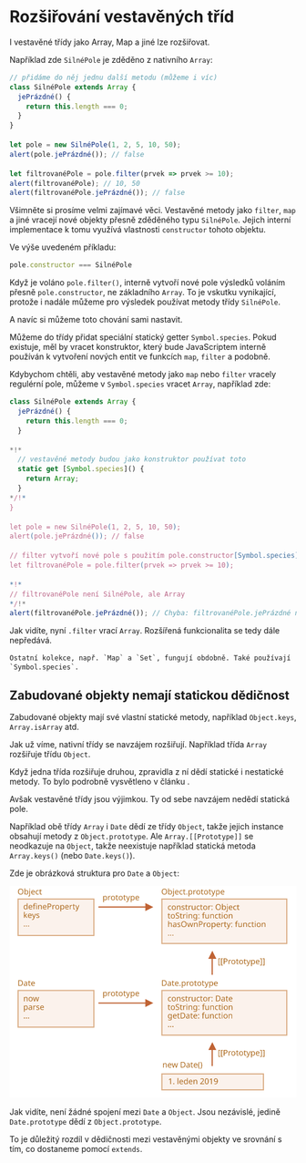 
# Rozšiřování vestavěných tříd

I vestavěné třídy jako Array, Map a jiné lze rozšiřovat.

Například zde `SilnéPole` je zděděno z nativního `Array`:

```js run
// přidáme do něj jednu další metodu (můžeme i víc)
class SilnéPole extends Array {
  jePrázdné() {
    return this.length === 0;
  }
}

let pole = new SilnéPole(1, 2, 5, 10, 50);
alert(pole.jePrázdné()); // false

let filtrovanéPole = pole.filter(prvek => prvek >= 10);
alert(filtrovanéPole); // 10, 50
alert(filtrovanéPole.jePrázdné()); // false
```

Všimněte si prosíme velmi zajímavé věci. Vestavěné metody jako `filter`, `map` a jiné vracejí nové objekty přesně zděděného typu `SilnéPole`. Jejich interní implementace k tomu využívá vlastnosti `constructor` tohoto objektu.

Ve výše uvedeném příkladu:
```js
pole.constructor === SilnéPole
```

Když je voláno `pole.filter()`, interně vytvoří nové pole výsledků voláním přesně `pole.constructor`, ne základního `Array`. To je vskutku vynikající, protože i nadále můžeme pro výsledek používat metody třídy `SilnéPole`.

A navíc si můžeme toto chování sami nastavit.

Můžeme do třídy přidat speciální statický getter `Symbol.species`. Pokud existuje, měl by vracet konstruktor, který bude JavaScriptem interně používán k vytvoření nových entit ve funkcích `map`, `filter` a podobně.

Kdybychom chtěli, aby vestavěné metody jako `map` nebo `filter` vracely regulérní pole, můžeme v `Symbol.species` vracet `Array`, například zde:

```js run
class SilnéPole extends Array {
  jePrázdné() {
    return this.length === 0;
  }

*!*
  // vestavěné metody budou jako konstruktor používat toto
  static get [Symbol.species]() {
    return Array;
  }
*/!*
}

let pole = new SilnéPole(1, 2, 5, 10, 50);
alert(pole.jePrázdné()); // false

// filter vytvoří nové pole s použitím pole.constructor[Symbol.species] jako konstruktoru
let filtrovanéPole = pole.filter(prvek => prvek >= 10);

*!*
// filtrovanéPole není SilnéPole, ale Array
*/!*
alert(filtrovanéPole.jePrázdné()); // Chyba: filtrovanéPole.jePrázdné není funkce
```

Jak vidíte, nyní `.filter` vrací `Array`. Rozšířená funkcionalita se tedy dále nepředává.

```smart header="Ostatní kolekce fungují obdobně"
Ostatní kolekce, např. `Map` a `Set`, fungují obdobně. Také používají `Symbol.species`.
```

## Zabudované objekty nemají statickou dědičnost

Zabudované objekty mají své vlastní statické metody, například `Object.keys`, `Array.isArray` atd.

Jak už víme, nativní třídy se navzájem rozšiřují. Například třída `Array` rozšiřuje třídu `Object`.

Když jedna třída rozšiřuje druhou, zpravidla z ní dědí statické i nestatické metody. To bylo podrobně vysvětleno v článku [](info:static-properties-methods#statics-and-inheritance).

Avšak vestavěné třídy jsou výjimkou. Ty od sebe navzájem nedědí statická pole.

Například obě třídy `Array` i `Date` dědí ze třídy `Object`, takže jejich instance obsahují metody z `Object.prototype`. Ale `Array.[[Prototype]]` se neodkazuje na `Object`, takže neexistuje například statická metoda `Array.keys()` (nebo `Date.keys()`).

Zde je obrázková struktura pro `Date` a `Object`:

![](object-date-inheritance.svg)

Jak vidíte, není žádné spojení mezi `Date` a `Object`. Jsou nezávislé, jedině `Date.prototype` dědí z `Object.prototype`.

To je důležitý rozdíl v dědičnosti mezi vestavěnými objekty ve srovnání s tím, co dostaneme pomocí `extends`.
